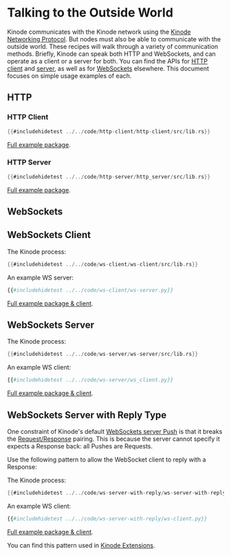 # Talking to the Outside World

Kinode communicates with the Kinode network using the [Kinode Networking Protocol](../system/networking_protocol.md).
But nodes must also be able to communicate with the outside world.
These recipes will walk through a variety of communication methods.
Briefly, Kinode can speak both HTTP and WebSockets, and can operate as a client or a server for both.
You can find the APIs for [HTTP client](../apis/http_client.md) and [server](../apis/http_server.md), as well as for [WebSockets](../apis/websocket.md) elsewhere.
This document focuses on simple usage examples of each.

## HTTP

### HTTP Client

```rust
{{#includehidetest ../../code/http-client/http-client/src/lib.rs}}
```

[Full example package](https://github.com/kinode-dao/kinode-book/tree/main/code/http-client).

### HTTP Server

```rust
{{#includehidetest ../../code/http-server/http_server/src/lib.rs}}
```

[Full example package](https://github.com/kinode-dao/kinode-book/tree/main/code/http-server).

## WebSockets

## WebSockets Client

The Kinode process:
```rust
{{#includehidetest ../../code/ws-client/ws-client/src/lib.rs}}
```

An example WS server:
```python
{{#includehidetest ../../code/ws-client/ws-server.py}}
```

[Full example package & client](https://github.com/kinode-dao/kinode-book/tree/main/code/ws-client).

## WebSockets Server

The Kinode process:
```rust
{{#includehidetest ../../code/ws-server/ws-server/src/lib.rs}}
```

An example WS client:
```python
{{#includehidetest ../../code/ws-server/ws_client.py}}
```

[Full example package & client](https://github.com/kinode-dao/kinode-book/tree/main/code/ws-server).

## WebSockets Server with Reply Type

One constraint of Kinode's default [WebSockets server Push](#websockets-server) is that it breaks the [Request/Response](../system/process/processes.md#requests-and-responses) pairing.
This is because the server cannot specify it expects a Response back: all Pushes are Requests.

Use the following pattern to allow the WebSocket client to reply with a Response:

The Kinode process:
```rust
{{#includehidetest ../../code/ws-server-with-reply/ws-server-with-reply/src/lib.rs}}
```

An example WS client:
```python
{{#includehidetest ../../code/ws-server-with-reply/ws-client.py}}
```

[Full example package & client](https://github.com/kinode-dao/kinode-book/tree/main/code/ws-server-with-reply).

You can find this pattern used in [Kinode Extensions](../system/process/extensions.md).
